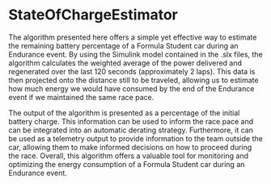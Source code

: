 # StateOfChargeEstimator
The algorithm presented here offers a simple yet effective way to estimate the remaining battery percentage of a Formula Student car during an Endurance event. By using the Simulink model contained in the .slx files, the algorithm calculates the weighted average of the power delivered and regenerated over the last 120 seconds (approximately 2 laps). This data is then projected onto the distance still to be traveled, allowing us to estimate how much energy we would have consumed by the end of the Endurance event if we maintained the same race pace.

The output of the algorithm is presented as a percentage of the initial battery charge. This information can be used to inform the race pace and can be integrated into an automatic derating strategy. Furthermore, it can be used as a telemetry output to provide information to the team outside the car, allowing them to make informed decisions on how to proceed during the race. Overall, this algorithm offers a valuable tool for monitoring and optimizing the energy consumption of a Formula Student car during an Endurance event.
